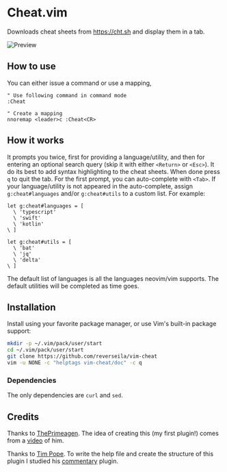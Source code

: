 # Cheat.vim

Downloads cheat sheets from https://cht.sh and display them in a tab.

![Preview](https://i.ibb.co/JFDD8vg/out.gif)

## How to use

You can either issue a command or use a mapping,

```vim
" Use following command in command mode
:Cheat
```

```vim
" Create a mapping
nnoremap <leader>c :Cheat<CR>
```

## How it works

It prompts you twice, first for providing a language/utility, and then for
entering an optional search query (skip it with either `<Return>` or `<Esc>`).
It do its best to add syntax highlighting to the cheat sheets. When done press
`q` to quit the tab. For the first prompt, you can auto-complete with `<Tab>`.
If your language/utility is not appeared in the auto-complete, assign
`g:cheat#languages` and/or `g:cheat#utils` to a custom list. For example:

```vim
let g:cheat#languages = [
  \ 'typescript'
  \ 'swift'
  \ 'kotlin'
\ ]

let g:cheat#utils = [
  \ 'bat'
  \ 'jq'
  \ 'delta'
\ ]
```

The default list of languages is all the languages neovim/vim supports. The
default utilities will be completed as time goes.

## Installation

Install using your favorite package manager, or use Vim's built-in package
support:

```sh
mkdir -p ~/.vim/pack/user/start
cd ~/.vim/pack/user/start
git clone https://github.com/reverseila/vim-cheat
vim -u NONE -c "helptags vim-cheat/doc" -c q
```

### Dependencies

The only dependencies are `curl` and `sed`.

## Credits

Thanks to [ThePrimeagen](https://github.com/ThePrimeagen). The idea of creating
this (my first plugin!) comes from a
[video](https://www.youtube.com/watch?v=hJzqEAf2U4I) of him.

Thanks to [Tim Pope](https://github.com/tpope). To write the help
file and create the structure of this plugin I studied his
[commentary](https://github.com/tpope/vim-commentary) plugin.
